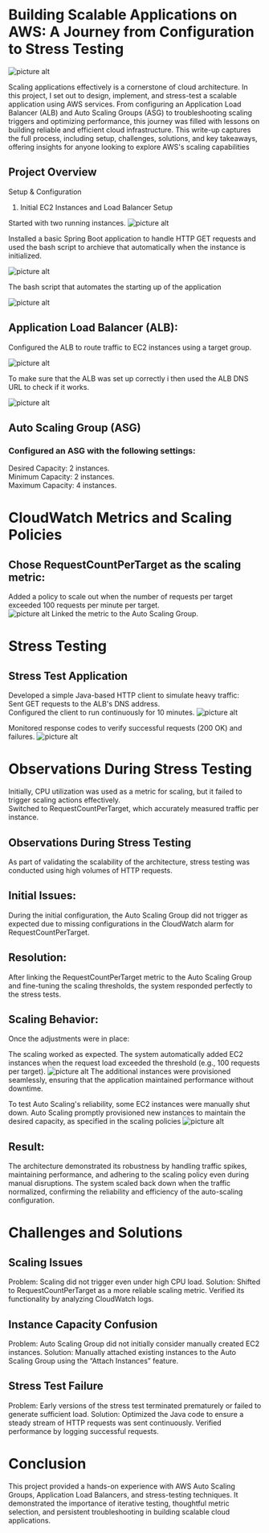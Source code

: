 # Building Scalable Applications on AWS: A Journey from Configuration to Stress Testing 

 ![picture alt](https://github.com/Moeketsi-ThatITGuy/AWS_PROJECT/blob/main/Screenshot%20(291).png "Scalable Architecture")

Scaling applications effectively is a cornerstone of cloud architecture. In this project, I set out to design, implement, and stress-test a scalable application using AWS services. From configuring an Application Load Balancer (ALB) and Auto Scaling Groups (ASG) to troubleshooting scaling triggers and optimizing performance, this journey was filled with lessons on building reliable and efficient cloud infrastructure.
This write-up captures the full process, including setup, challenges, solutions, and key takeaways, offering insights for anyone looking to explore AWS's scaling capabilities

## Project Overview
Setup & Configuration
1. Initial EC2 Instances and Load Balancer Setup
   
 Started with two running instances.
 ![picture alt](https://github.com/Moeketsi-ThatITGuy/AWS_PROJECT/blob/main/Screenshot%20(23).png "EC2 Instances")

 Installed a basic Spring Boot application to handle HTTP GET requests and used the bash script to archieve that automatically when the instance is initialized.
 
 ![picture alt](https://github.com/Moeketsi-ThatITGuy/AWS_PROJECT/blob/main/Screenshot%20(15).png "SpringBoot App")

 The bash script that automates the starting up of the application
 
 ![picture alt](https://github.com/Moeketsi-ThatITGuy/AWS_PROJECT/blob/main/Screenshot%20(43).png "SpringBoot App")
  
## Application Load Balancer (ALB):
Configured the ALB to route traffic to EC2 instances using a target group.

 ![picture alt](https://github.com/Moeketsi-ThatITGuy/AWS_PROJECT/blob/main/Screenshot%20(21).png "SpringBoot App")


To make sure that the ALB was set up correctly i then used the ALB DNS URL to check if it works.

 ![picture alt](https://github.com/Moeketsi-ThatITGuy/AWS_PROJECT/blob/main/Screenshot%20(22).png "ALB")

## Auto Scaling Group (ASG)
### Configured an ASG with the following settings:
Desired Capacity: 2 instances.\
Minimum Capacity: 2 instances.\
Maximum Capacity: 4 instances.

# CloudWatch Metrics and Scaling Policies
## Chose RequestCountPerTarget as the scaling metric:
Added a policy to scale out when the number of requests per target exceeded 100 requests per minute per target.\
![picture alt](https://github.com/Moeketsi-ThatITGuy/AWS_PROJECT/blob/main/Screenshot%20(36).png "Policy")
Linked the metric to the Auto Scaling Group.

# Stress Testing
## Stress Test Application
Developed a simple Java-based HTTP client to simulate heavy traffic: \
Sent GET requests to the ALB's DNS address. \
Configured the client to run continuously for 10 minutes. 
![picture alt](https://github.com/Moeketsi-ThatITGuy/AWS_PROJECT/blob/main/Screenshot%20(38).png "Script")

Monitored response codes to verify successful requests (200 OK) and failures.
![picture alt](https://github.com/Moeketsi-ThatITGuy/AWS_PROJECT/blob/main/Screenshot%20(32).png "Status")

# Observations During Stress Testing
Initially, CPU utilization was used as a metric for scaling, but it failed to trigger scaling actions effectively. \
Switched to RequestCountPerTarget, which accurately measured traffic per instance.

## Observations During Stress Testing
As part of validating the scalability of the architecture, stress testing was conducted using high volumes of HTTP requests.

## Initial Issues:
During the initial configuration, the Auto Scaling Group did not trigger as expected due to missing configurations in the CloudWatch alarm for RequestCountPerTarget.

## Resolution:
After linking the RequestCountPerTarget metric to the Auto Scaling Group and fine-tuning the scaling thresholds, the system responded perfectly to the stress tests.

## Scaling Behavior:
Once the adjustments were in place:

The scaling worked as expected.
The system automatically added EC2 instances when the request load exceeded the threshold (e.g., 100 requests per target).
![picture alt](https://github.com/Moeketsi-ThatITGuy/AWS_PROJECT/blob/main/Screenshot%20(40).2.png "Provisions")
The additional instances were provisioned seamlessly, ensuring that the application maintained performance without downtime.

To test Auto Scaling's reliability, some EC2 instances were manually shut down. Auto Scaling promptly provisioned new instances to maintain the desired capacity, as specified in the scaling policies
![picture alt](https://github.com/Moeketsi-ThatITGuy/AWS_PROJECT/blob/main/Screenshot%20(40).png "Provisions")

## Result:
The architecture demonstrated its robustness by handling traffic spikes, maintaining performance, and adhering to the scaling policy even during manual disruptions. The system scaled back down when the traffic normalized, confirming the reliability and efficiency of the auto-scaling configuration.

# Challenges and Solutions
## Scaling Issues
Problem: Scaling did not trigger even under high CPU load.
Solution: Shifted to RequestCountPerTarget as a more reliable scaling metric. Verified its functionality by analyzing CloudWatch logs.
## Instance Capacity Confusion
Problem: Auto Scaling Group did not initially consider manually created EC2 instances.
Solution: Manually attached existing instances to the Auto Scaling Group using the “Attach Instances” feature.
## Stress Test Failure
Problem: Early versions of the stress test terminated prematurely or failed to generate sufficient load.
Solution: Optimized the Java code to ensure a steady stream of HTTP requests was sent continuously. Verified performance by logging successful requests.

# Conclusion
This project provided a hands-on experience with AWS Auto Scaling Groups, Application Load Balancers, and stress-testing techniques. It demonstrated the importance of iterative testing, thoughtful metric selection, and persistent troubleshooting in building scalable cloud applications.

